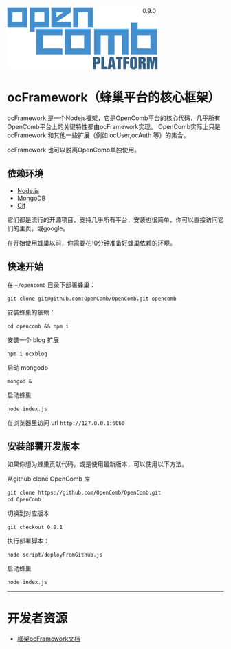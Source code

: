 ![opencomb logo](public/images/logo.png)

ocFramework（蜂巢平台的核心框架）
===

ocFramework 是一个Nodejs框架，它是OpenComb平台的核心代码，几乎所有OpenComb平台上的关键特性都由ocFramework实现。
OpenComb实际上只是 ocFramework 和其他一些扩展（例如 ocUser,ocAuth 等）的集合。

ocFramework 也可以脱离OpenComb单独使用。

## 依赖环境

* [Node.js](http://nodejs.org/)
* [MongoDB](http://www.mongodb.org/)
* [Git](http://git-scm.com/)

它们都是流行的开源项目，支持几乎所有平台，安装也很简单，你可以直接访问它们的主页，或google。

在开始使用蜂巢以前，你需要花10分钟准备好蜂巢依赖的环境。

## 快速开始

在 `~/opencomb` 目录下部署蜂巢：

```
git clone git@github.com:OpenComb/OpenComb.git opencomb
```

安装蜂巢的依赖：

```
cd opencomb && npm i
```

安装一个 blog 扩展

```
npm i ocxblog
```

启动 mongodb

```
mongod &
```

启动蜂巢

```
node index.js
```

在浏览器里访问 url `http://127.0.0.1:6060`


## 安装部署开发版本

如果你想为蜂巢贡献代码，或是使用最新版本，可以使用以下方法。


从github clone OpenComb 库
```
git clone https://github.com/OpenComb/OpenComb.git
cd OpenComb
```

切换到对应版本
```
git checkout 0.9.1
```

执行部署脚本：
```
node script/deployFromGithub.js
```

启动蜂巢
```
node index.js
```


---

# 开发者资源

* [框架ocFramework文档](doc/manual/README.md)



